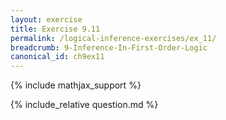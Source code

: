```yaml
---
layout: exercise
title: Exercise 9.11
permalink: /logical-inference-exercises/ex_11/
breadcrumb: 9-Inference-In-First-Order-Logic
canonical_id: ch9ex11
---
```


{% include mathjax_support %}
<div id="hiddden">{% include_relative question.md %}</div>